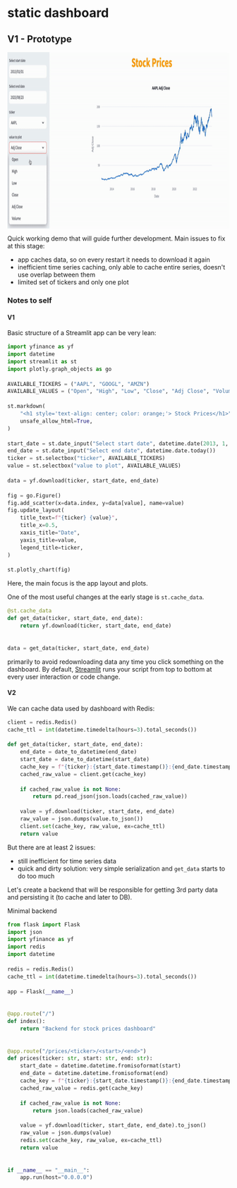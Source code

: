 # static dashboard

## V1 - Prototype

<p align="center">
<img src="https://github.com/msztylko/dashboard-prototyping/blob/master/images/dashboard.gif" data-canonical- width="800" height="400" align="center" />
</p>

Quick working demo that will guide further development. Main issues to fix at this stage:
 - app caches data, so on every restart it needs to download it again
 - inefficient time series caching, only able to cache entire series, doesn't use overlap between them
 - limited set of tickers and only one plot

### Notes to self

#### V1
Basic structure of a Streamlit app can be very lean:

```python
import yfinance as yf
import datetime
import streamlit as st
import plotly.graph_objects as go

AVAILABLE_TICKERS = ("AAPL", "GOOGL", "AMZN")
AVAILABLE_VALUES = ("Open", "High", "Low", "Close", "Adj Close", "Volume")

st.markdown(
    "<h1 style='text-align: center; color: orange;'> Stock Prices</h1>",
    unsafe_allow_html=True,
)

start_date = st.date_input("Select start date", datetime.date(2013, 1, 1)) 
end_date = st.date_input("Select end date", datetime.date.today())
ticker = st.selectbox("ticker", AVAILABLE_TICKERS)
value = st.selectbox("value to plot", AVAILABLE_VALUES)

data = yf.download(ticker, start_date, end_date)

fig = go.Figure()
fig.add_scatter(x=data.index, y=data[value], name=value)
fig.update_layout(
    title_text=f"{ticker} {value}",
    title_x=0.5,
    xaxis_title="Date",
    yaxis_title=value,
    legend_title=ticker,
)

st.plotly_chart(fig)
```

Here, the main focus is the app layout and plots.

One of the most useful changes at the early stage is `st.cache_data`. 

```python
@st.cache_data
def get_data(ticker, start_date, end_date):
    return yf.download(ticker, start_date, end_date)


data = get_data(ticker, start_date, end_date)
```

primarily to avoid redownloading data any time you click something on the dashboard. 
By default, [Streamlit](https://docs.streamlit.io/library/advanced-features/caching) runs your script from top to bottom at every user interaction or code change.

#### V2

We can cache data used by dashboard with Redis:

```python
client = redis.Redis()
cache_ttl = int(datetime.timedelta(hours=3).total_seconds())

def get_data(ticker, start_date, end_date):
    end_date = date_to_datetime(end_date)
    start_date = date_to_datetime(start_date)
    cache_key = f"{ticker}:{start_date.timestamp()}:{end_date.timestamp()}"
    cached_raw_value = client.get(cache_key)

    if cached_raw_value is not None:
        return pd.read_json(json.loads(cached_raw_value))

    value = yf.download(ticker, start_date, end_date)
    raw_value = json.dumps(value.to_json())
    client.set(cache_key, raw_value, ex=cache_ttl)
    return value
```

But there are at least 2 issues:
 - still inefficient for time series data
 - quick and dirty solution: very simple serialization and `get_data` starts to do too much

Let's create a backend that will be responsible for getting 3rd party data and persisting it (to cache and later to DB).

Minimal backend

```python
from flask import Flask
import json
import yfinance as yf
import redis
import datetime

redis = redis.Redis()
cache_ttl = int(datetime.timedelta(hours=3).total_seconds())

app = Flask(__name__)


@app.route("/")
def index():
    return "Backend for stock prices dashboard"


@app.route("/prices/<ticker>/<start>/<end>")
def prices(ticker: str, start: str, end: str):
    start_date = datetime.datetime.fromisoformat(start)
    end_date = datetime.datetime.fromisoformat(end)
    cache_key = f"{ticker}:{start_date.timestamp()}:{end_date.timestamp()}"
    cached_raw_value = redis.get(cache_key)

    if cached_raw_value is not None:
        return json.loads(cached_raw_value)

    value = yf.download(ticker, start_date, end_date).to_json()
    raw_value = json.dumps(value)
    redis.set(cache_key, raw_value, ex=cache_ttl)
    return value


if __name__ == "__main__":
    app.run(host="0.0.0.0")
```
